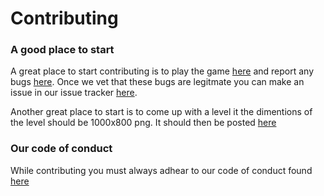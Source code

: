 # Contributing

### A good place to start
A great place to start contributing is to play the game [here](https://max-escaler.github.io/BeirRun/) and report any bugs [here](https://discordapp.com/invite/8amPvy). Once we vet that these bugs are legitmate you can make an issue in our issue tracker [here](https://github.com/meowskers/BeirRun/issues).

Another great place to start is to come up with a level it the dimentions of the level should be 1000x800 png. It should then be posted [here](https://discordapp.com/invite/8amPvy)

### Our code of conduct
While contributing you must always adhear to our code of conduct found [here](https://github.com/meowskers/BeirRun/blob/master/CODE_OF_CONDUCT.md)
